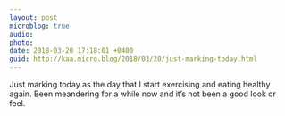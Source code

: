 ```yaml
---
layout: post
microblog: true
audio: 
photo: 
date: 2018-03-20 17:18:01 +0400
guid: http://kaa.micro.blog/2018/03/20/just-marking-today.html
---
```

Just marking today as the day that I start exercising and eating healthy again. Been meandering for a while now and it’s not been a good look or feel.
